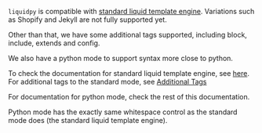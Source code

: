 `liquidpy` is compatible with [standard liquid template engine][1]. Variations such as Shopify and Jekyll are not fully supported yet.


Other than that, we have some additional tags supported, including block, include, extends and config.

We also have a python mode to support syntax more close to python.

To check the documentation for standard liquid template engine, see [here][1]. For additional tags to the standard mode, see [Additional Tags](../additional_tags)

For documentation for python mode, check the rest of this documentation.

Python mode has the exactly same whitespace control as the standard mode does (the standard liquid template engine).

[1]: https://shopify.github.io/liquid/
